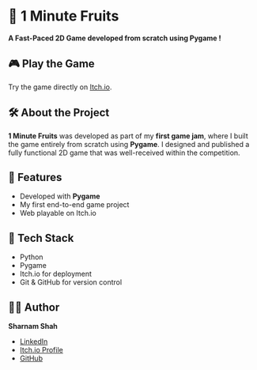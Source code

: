 # 🍉 1 Minute Fruits

**A Fast-Paced 2D Game developed from scratch using Pygame !**

## 🎮 Play the Game
Try the game directly on [Itch.io](https://sdsesta.itch.io/1-minute-fruits).

## 🛠️ About the Project
**1 Minute Fruits** was developed as part of my **first game jam**, where I built the game entirely from scratch using **Pygame**. I designed and published a fully functional 2D game that was well-received within the competition.

## 🚀 Features
- Developed with **Pygame**  
- My first end-to-end game project  
- Web playable on Itch.io  

## 📂 Tech Stack
- Python  
- Pygame  
- Itch.io for deployment  
- Git & GitHub for version control  

## 👨‍💻 Author
**Sharnam Shah**  
- [LinkedIn](https://www.linkedin.com/in/sharnam-shah-5aaa67275/)  
- [Itch.io Profile](https://sdsesta.itch.io/)  
- [GitHub](https://github.com/SharnamShah01)  
